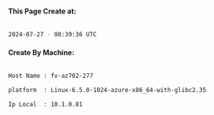
   
#### This Page Create at:

```bash

2024-07-27 - 08:39:36 UTC

```

#### Create By Machine:

```bash

Host Name : fv-az702-277

platform  : Linux-6.5.0-1024-azure-x86_64-with-glibc2.35

Ip Local  : 10.1.0.81

```

